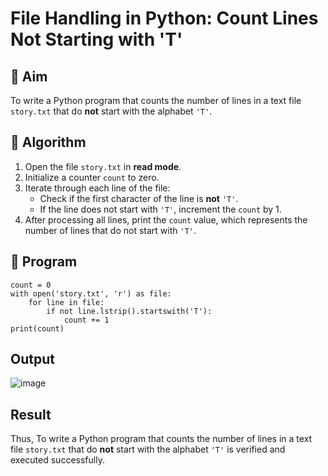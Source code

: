 # File Handling in Python: Count Lines Not Starting with 'T'

## 🎯 Aim
To write a Python program that counts the number of lines in a text file `story.txt` that do **not** start with the alphabet `'T'`.

## 🧠 Algorithm
1. Open the file `story.txt` in **read mode**.
2. Initialize a counter `count` to zero.
3. Iterate through each line of the file:
   - Check if the first character of the line is **not** `'T'`.
   - If the line does not start with `'T'`, increment the `count` by 1.
4. After processing all lines, print the `count` value, which represents the number of lines that do not start with `'T'`.

## 🧾 Program
```
count = 0
with open('story.txt', 'r') as file:
    for line in file:
        if not line.lstrip().startswith('T'):
            count += 1
print(count)

```
## Output
![image](https://github.com/user-attachments/assets/e50dba04-2f27-4560-80a4-dff8a8d69ff6)

## Result
Thus, To write a Python program that counts the number of lines in a text file `story.txt` that do **not** start with the alphabet `'T'` is verified and executed successfully.
